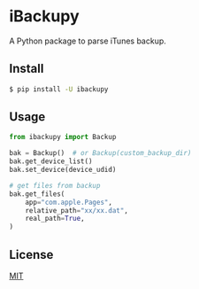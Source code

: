 # iBackupy

A Python package to parse iTunes backup.

## Install

```Bash
$ pip install -U ibackupy
```

## Usage

```Python
from ibackupy import Backup

bak = Backup()  # or Backup(custom_backup_dir)
bak.get_device_list()
bak.set_device(device_udid)

# get files from backup
bak.get_files(
    app="com.apple.Pages",
    relative_path="xx/xx.dat",
    real_path=True,
)
```

## License

[MIT](./LICENSE)
